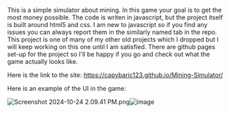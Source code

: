 This is a simple simulator about mining.
In this game your goal is to get the most money possible.
The code is writen in javascript, but the project itself is built around html5 and css.
I am new to javascript so if you find any issues you can always report them in the similarly named tab in the repo.
This project is one of many of my other old projects which I dropped but I will keep working on this one until I am satisfied.
There are github pages set-up for the project so I'll be happy if you go and check out what the game actually looks like.

Here is the link to the site: https://capybaric123.github.io/Mining-Simulator/

Here is an example of the UI in the game:

<img src="blob:chrome-untrusted://media-app/998ac120-1060-48a9-839c-862eaf16ed5b" alt="Screenshot 2024-10-24 2.09.41 PM.png"/>![image](https://github.com/user-attachments/assets/c4922e60-4b66-4fa1-a3d7-70ebcc87fb32)
